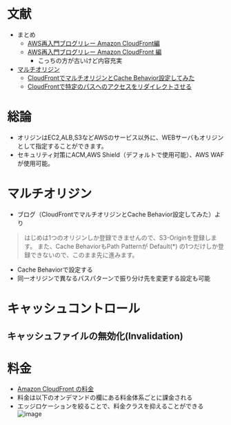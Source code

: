 # 文献
- まとめ
  - [AWS再入門ブログリレー Amazon CloudFront編](https://dev.classmethod.jp/articles/re-introduction-2020-cloudfront/#toc-1)
  - [AWS再入門ブログリレー Amazon CloudFront 編](https://dev.classmethod.jp/articles/blogrelay2019_cloudfront/)
    - こっちの方が古いけど内容充実
- [マルチオリジン](#マルチオリジン)
  - [CloudFrontでマルチオリジンとCache Behavior設定してみた](https://dev.classmethod.jp/articles/cloudfront-multioriginbehavior/)
  - [CloudFrontで特定のパスへのアクセスをリダイレクトさせる](https://dev.classmethod.jp/articles/cloudfront-redirect/)


# 総論
- オリジンはEC2,ALB,S3などAWSのサービス以外に、WEBサーバもオリジンとして指定することができます。
- セキュリティ対策にACM,AWS Shield（デフォルトで使用可能）、AWS WAFが使用可能。

# マルチオリジン
- ブログ（CloudFrontでマルチオリジンとCache Behavior設定してみた）より
>はじめは1つのオリジンしか登録できませんので、S3-Originを登録します。 
また、Cache BehaviorもPath Patternが Default(*) の1つだけしか登録できないので、このまま先に進みます。

- Cache Behaviorで設定する
- 同一オリジンで異なるパスパターンで振り分け先を変更する設定も可能

# キャッシュコントロール

## キャッシュファイルの無効化(Invalidation)


# 料金
- [Amazon CloudFront の料金](https://aws.amazon.com/jp/cloudfront/pricing/)
- 料金は以下のオンデマンドの欄にある料金体系ごとに課金される
- エッジロケーションを絞ることで、料金クラスを抑えることができる
![image](https://user-images.githubusercontent.com/60077121/99171321-56f72500-274b-11eb-8a69-8bb6ff3c007d.png)
